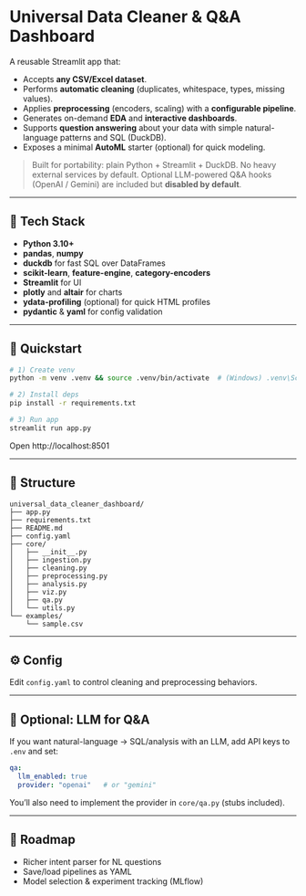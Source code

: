 # Universal Data Cleaner & Q&A Dashboard

A reusable Streamlit app that:
- Accepts **any CSV/Excel dataset**.
- Performs **automatic cleaning** (duplicates, whitespace, types, missing values).
- Applies **preprocessing** (encoders, scaling) with a **configurable pipeline**.
- Generates on-demand **EDA** and **interactive dashboards**.
- Supports **question answering** about your data with simple natural-language patterns and SQL (DuckDB).
- Exposes a minimal **AutoML** starter (optional) for quick modeling.

> Built for portability: plain Python + Streamlit + DuckDB. No heavy external services by default.
> Optional LLM-powered Q&A hooks (OpenAI / Gemini) are included but **disabled by default**.

---

## 🧩 Tech Stack
- **Python 3.10+**
- **pandas**, **numpy**
- **duckdb** for fast SQL over DataFrames
- **scikit-learn**, **feature-engine**, **category-encoders**
- **Streamlit** for UI
- **plotly** and **altair** for charts
- **ydata-profiling** (optional) for quick HTML profiles
- **pydantic** & **yaml** for config validation

---

## 🚀 Quickstart

```bash
# 1) Create venv
python -m venv .venv && source .venv/bin/activate  # (Windows) .venv\Scripts\activate

# 2) Install deps
pip install -r requirements.txt

# 3) Run app
streamlit run app.py
```

Open http://localhost:8501

---

## 📂 Structure
```
universal_data_cleaner_dashboard/
├── app.py
├── requirements.txt
├── README.md
├── config.yaml
├── core/
│   ├── __init__.py
│   ├── ingestion.py
│   ├── cleaning.py
│   ├── preprocessing.py
│   ├── analysis.py
│   ├── viz.py
│   ├── qa.py
│   └── utils.py
└── examples/
    └── sample.csv
```

---

## ⚙️ Config
Edit `config.yaml` to control cleaning and preprocessing behaviors.

---

## 🔌 Optional: LLM for Q&A
If you want natural-language → SQL/analysis with an LLM, add API keys to `.env` and set:
```yaml
qa:
  llm_enabled: true
  provider: "openai"   # or "gemini"
```
You’ll also need to implement the provider in `core/qa.py` (stubs included).

---

## 🧪 Roadmap
- Richer intent parser for NL questions
- Save/load pipelines as YAML
- Model selection & experiment tracking (MLflow)
